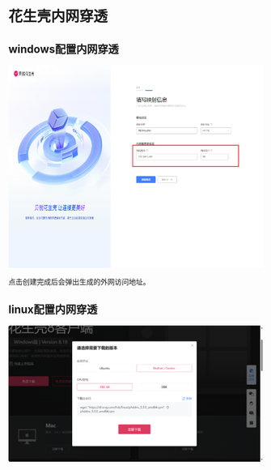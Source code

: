 # 花生壳内网穿透



## windows配置内网穿透



![image-20250228104107304](demo08_2025_02_28.assets/image-20250228104107304.png)



点击创建完成后会弹出生成的外网访问地址。



## linux配置内网穿透





![image-20250228101159583](demo08_2025_02_28.assets/image-20250228101159583.png)
